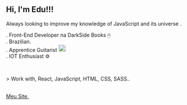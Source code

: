 <h2>Hi, I'm Edu!!! </h2>
<p>Always looking to improve my knowledge of JavaScript and its universe .</p>
<p>
  . Front-End Developer na DarkSide Books 🖱
  <br>
  . Brazilian.
  <br>
  . Apprentice Guitarist  <img src="https://emojipedia-us.s3.dualstack.us-west-1.amazonaws.com/thumbs/160/apple/271/guitar_1f3b8.png" srcset="https://emojipedia-us.s3.dualstack.us-west-1.amazonaws.com/thumbs/320/apple/271/guitar_1f3b8.png 2x" alt="Guitar on Apple iOS 14.2" width="20" height="20">
  <br>
  . IOT Enthusiast ⚙️
</p>
<br>
<p>
  > Work with, React, JavaScript, HTML, CSS, SASS..
</p>
<br>
<a href="https://eduardonk9999.github.io/mypagdeapresentacao/" target="_blank">Meu Site.</a>
